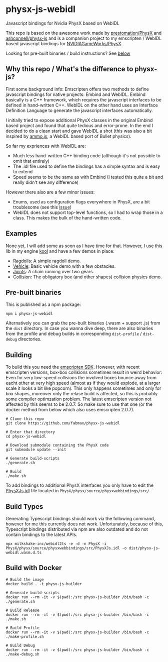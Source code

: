# physx-js-webidl
Javascript bindings for Nvidia PhysX based on WebIDL

This repo is based on the awesome work made by [prestomation/PhysX](https://github.com/prestomation/PhysX) and
[ashconnell/physx-js](https://github.com/ashconnell/physx-js) and is a companion project to my emscripten / WebIDL based
javascript bindings for [NVIDIAGameWorks/PhysX](https://github.com/NVIDIAGameWorks/PhysX).

Looking for pre-built binaries / build instructions? See [below](#pre-built-binaries)

## Why this repo / What's the difference to physx-js?
First some background info: Emscripten offers two methods to define javascript bindings for native projects: Embind and
WebIDL. Embind basically is a C++ framework, which requires the javascript interfaces to be defined in hand-written C++.
WebIDL on the other hand uses an Interface Definition Language to generate the javascript interfaces automatically.

I initially tried to expose additional PhysX classes in the original Embind based project and found that quite tedious
and error-prone. In the end I decided to do a clean start and gave WebIDL a shot (this was also a bit inspired by
[ammo.js](https://github.com/kripken/ammo.js), a WebIDL based port of Bullet physics).

So far my expriences with WebIDL are:
- Much less hand-written C++ binding code (although it's not possible to omit that entirely)
- The .idl file used to define the bindings has a simple syntax and is easy to extend
- Speed seems to be the same as with Embind (I tested this quite a bit and really didn't see any difference)

However there also are a few minor issues:
- Enums, used as configuration flags everywhere in PhysX, are a bit troublesome (see this
    [issue](https://github.com/emscripten-core/emscripten/issues/13243))
- WebIDL does not support top-level functions, so I had to wrap those in a class. This makes the bulk of the hand-written
    code.

## Examples
None yet, I will add some as soon as I have time for that. However, I use this lib in my engine [kool](https://github.com/fabmax/kool)
and have a few demos in place:
- [Ragdolls](https://fabmax.github.io/kool/kool-js/?demo=phys-ragdoll): A simple ragdoll demo.
- [Vehicle](https://fabmax.github.io/kool/kool-js/?demo=phys-vehicle): Basic vehicle demo with a few obstacles.
- [Joints](https://fabmax.github.io/kool/kool-js/?demo=phys-joints): A chain running over two gears.
- [Collision](https://fabmax.github.io/kool/kool-js/?demo=physics): The obligatory box (and other shapes) collision physics demo.

## Pre-built binaries
This is published as a npm package:
```
npm i physx-js-webidl
```
Alternatively you can grab the pre-built binaries (.wasm + support .js) from the `dist` directory. In case you wanna dive deep, there
are also binaries from the profile and debug builds in corresponding `dist-profile` / `dist-debug` directories.

## Building
To build this you need the [emscripten SDK](https://emscripten.org/docs/getting_started/downloads.html). However,
with recent emscripten versions, box-box collisions sometimes result in weird behavior: Even for very low-speed collisions
the involved boxes bounce away from eacht other at very high speed (almost as if they would explode, at a larger scale
it looks a bit like popcorn). This only happens sometimes and only for box shapes, moreover only the relase build is
affected, so this is probably some compiler optimzation problem. The latest emscripten version not affected by this seems
to be 2.0.7. So make sure to use that one (or the docker method from below which also uses emscripten 2.0.7).
```
# Clone this repo
git clone https://github.com/fabmax/physx-js-webidl

# Enter that directory
cd physx-js-webidl

# Download submodule containing the PhysX code
git submodule update --init

# Generate build-scripts
./generate.sh

# Build
./make.sh
```

To add bindings to additional PhysX interfaces you only have to edit the
[PhysXJs.idl](https://github.com/fabmax/PhysX/blob/emscripten_webidl_wip/physx/source/physxwebbindings/src/PhysXJs.idl)
file located in `PhysX/physx/source/physxwebbindings/src/`.


## Build Types

Generating Typescript bindings should work via the following command, however for me this currently does not work.
Unfortunately, because of this, Typescript bindings distributed via npm are also outdated and do not contain bindings to the
latest APIs.

```
npx milkshake-inc/webidl2ts -e -d -n PhysX -i PhysX/physx/source/physxwebbindings/src/PhysXJs.idl -o dist/physx-js-webidl.wasm.d.ts
```

## Build with Docker

```
# Build the image
docker build . -t physx-js-builder

# Generate build-scripts
docker run --rm -it -v $(pwd):/src physx-js-builder /bin/bash -c ./generate.sh

# Build Release
docker run --rm -it -v $(pwd):/src physx-js-builder /bin/bash -c ./make.sh

# Build Profile
docker run --rm -it -v $(pwd):/src physx-js-builder /bin/bash -c ./make-profile.sh

# Build Debug
docker run --rm -it -v $(pwd):/src physx-js-builder /bin/bash -c ./make-debug.sh
```
